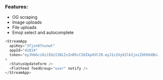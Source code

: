 ### Features:

- OG scraping
- Image uploads
- File uploads
- Emoji select and autocomplete

```js
<StreamApp
  apiKey="3fjzn67nznwt"
  appId="41814"
  token="eyJhbGciOiJIUzI1NiIsInR5cCI6IkpXVCJ9.eyJ1c2VyX2lkIjoiZXhhbXBsZS11c2VyIn0.XEKjtzD2AIQMLXH6kfJlL8P_JV4CBYvcMsmQCFjyY2U"
>
  <StatusUpdateForm />
  <FlatFeed feedGroup="user" notify />
</StreamApp>
```
